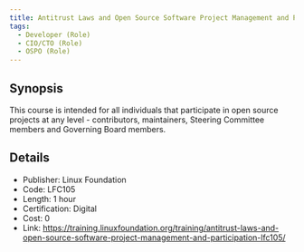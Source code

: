 ```yaml
---
title: Antitrust Laws and Open Source Software Project Management and Participation
tags: 
  - Developer (Role)
  - CIO/CTO (Role)
  - OSPO (Role)
---
```



## Synopsis

This course is intended for all individuals that participate in open source projects at any level - contributors, maintainers, Steering Committee members and Governing Board members.

## Details

- Publisher: Linux Foundation
- Code: LFC105
- Length: 1 hour
- Certification: Digital
- Cost: 0
- Link: https://training.linuxfoundation.org/training/antitrust-laws-and-open-source-software-project-management-and-participation-lfc105/
